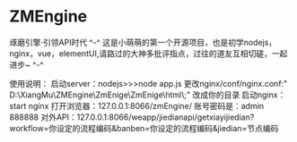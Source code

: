 # ZMEngine
琢磨引擎·引领API时代
^-^
这是小萌萌的第一个开源项目，也是初学nodejs，nginx，vue，elementUI,请路过的大神多批评指点，过往的道友互相切磋，一起进步~
^-^

使用说明：
启动server：nodejs>>>node app.js
更改nginx/conf/nginx.conf:" D:\\XiangMu\\ZMEngine\\ZmEnige\\ZmEnige\\html\\;" 改成你的目录
启动nginx：start nginx
打开浏览器：127.0.0.1:8066/zmEngine/
账号密码是：admin  888888
对外API：127.0.0.1:8066/weapp/jiedianapi/getxiayijiedian?workflow=你设定的流程编码&banben=你设定的流程编码&jiedian=节点编码
